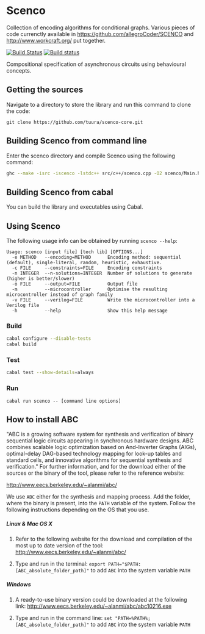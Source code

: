 # Scenco

Collection of encoding algorithms for conditional graphs. Various pieces of code currenctly available in https://github.com/allegroCoder/SCENCO and http://www.workcraft.org/ put together.

[![Build Status](https://travis-ci.org/tuura/scenco-core.svg?branch=master)](https://travis-ci.org/tuura/scenco-core) [![Build status](https://ci.appveyor.com/api/projects/status/k93mdkwlnxkgibwj/branch/master?svg=true)](https://ci.appveyor.com/project/snowleopard/scenco-core/branch/master)

Compositional specification of asynchronous circuits using behavioural concepts.

## Getting the sources

Navigate to a directory to store the library and run this command to clone the code:

`git clone https://github.com/tuura/scenco-core.git`

## Building Scenco from command line

Enter the scenco directory and compile Scenco using the following command:

```bash
ghc --make -isrc -iscenco -lstdc++ src/c++/scenco.cpp -O2 scenco/Main.hs -o scenco -Wall -fwarn-tabs
```

## Building Scenco from cabal

You can build the library and executables using Cabal.

## Using Scenco

The following usage info can be obtained by running `scenco --help`:

```
Usage: scenco [input file] [tech lib] [OPTIONS...]
  -e METHOD   --encoding=METHOD      Encoding method: sequential (default), single-literal, random, heuristic, exhaustive.
  -c FILE     --constraints=FILE     Encoding constraints
  -n INTEGER  --n-solutions=INTEGER  Number of solutions to generate (higher is better/slower)
  -o FILE     --output=FILE          Output file
  -m          --microcontroller      Optimise the resulting microcontroller instead of graph family
  -v FILE     --verilog=FILE         Write the microcontroller into a Verilog file
  -h          --help                 Show this help message
```

### Build

```bash
cabal configure --disable-tests
cabal build
```
### Test

```bash
cabal test --show-details=always
```

### Run

```
cabal run scenco -- [command line options]
```

## How to install ABC

"ABC is a growing software system for synthesis and verification of binary sequential logic circuits appearing in synchronous hardware designs. ABC combines scalable logic optimization based on And-Inverter Graphs (AIGs), optimal-delay DAG-based technology mapping for look-up tables and standard cells, and innovative algorithms for sequential synthesis and verification." For further information, and for the download either of the sources or the binary of the tool, please refer to the reference website:

http://www.eecs.berkeley.edu/~alanmi/abc/

We use `ABC` either for the synthesis and mapping process. Add the folder, where the binary is present, into the `PATH` variable of the system. Follow the following instructions depending on the OS that you use.

##### Linux & Mac OS X
1) Refer to the following website for the download and compilation of the most up to date version of the tool: http://www.eecs.berkeley.edu/~alanmi/abc/

2) Type and run in the terminal: `export PATH="$PATH:[ABC_absolute_folder_path]"` to add `ABC` into the system variable `PATH`

##### Windows
1) A ready-to-use binary version could be downloaded at the following link: http://www.eecs.berkeley.edu/~alanmi/abc/abc10216.exe

2) Type and run in the command line: `set "PATH=%PATH%;[ABC_absolute_folder_path]"` to add `ABC` into the system variable `PATH`

